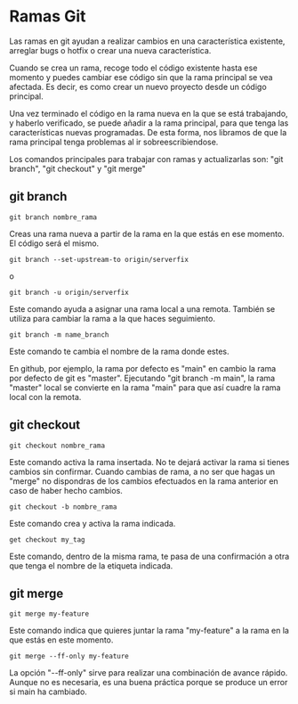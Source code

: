 # Ramas Git #
Las ramas en git ayudan a realizar cambios en una característica existente, arreglar bugs o hotfix o crear una nueva característica.

Cuando se crea un rama, recoge todo el código existente hasta ese momento y puedes cambiar ese código sin que la rama principal se vea afectada. Es decir, es como crear un nuevo proyecto desde un código principal.

Una vez terminado el código en la rama nueva en la que se está trabajando, y haberlo verificado, se puede añadir a la rama principal, para que tenga las características nuevas programadas. De esta forma, nos libramos de que la rama principal tenga problemas al ir sobreescribiendose.

Los comandos principales para trabajar con ramas y actualizarlas son: "git branch", "git checkout" y "git merge"

## git branch ##

    git branch nombre_rama

Creas una rama nueva a partir de la rama en la que estás en ese momento. El código será el mismo.

    git branch --set-upstream-to origin/serverfix

o
    
    git branch -u origin/serverfix

Este comando ayuda a asignar una rama local a una remota. También se utiliza para cambiar la rama a la que haces seguimiento.

    git branch -m name_branch

Este comando te cambia el nombre de la rama donde estes.

En github, por ejemplo, la rama por defecto es "main" en cambio la rama por defecto de git es "master". Ejecutando "git branch -m main", la rama "master" local se convierte en la rama "main" para que así cuadre la rama local con la remota.

## git checkout ##

    git checkout nombre_rama

Este comando activa la rama insertada. No te dejará activar la rama si tienes cambios sin confirmar. Cuando cambias de rama, a no ser que hagas un "merge" no dispondras de los cambios efectuados en la rama anterior en caso de haber hecho cambios.

    git checkout -b nombre_rama

Este comando crea y activa la rama indicada.

    get checkout my_tag

Este comando, dentro de la misma rama, te pasa de una confirmación a otra que tenga el nombre de la etiqueta indicada.

## git merge ##

    git merge my-feature

Este comando indica que quieres juntar la rama "my-feature" a la rama en la que estás en este momento.

    git merge --ff-only my-feature

La opción "--ff-only" sirve para realizar una combinación de avance rápido. Aunque no es necesaria, es una buena práctica porque se produce un error si main ha cambiado.
